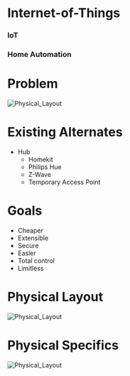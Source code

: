 <!-- slide -->
# Internet-of-Things
### IoT
### Home Automation
<!-- slide -->
# Problem
![Physical_Layout](/docs/assets/Problem.png)


<!-- slide -->
# Existing Alternates
- Hub
  - Homekit
  - Philips Hue
  - Z-Wave
  - Temporary Access Point
<!-- slide -->
# Goals
- Cheaper
- Extensible
- Secure
- Easier
- Total control
- Limitless

<!-- slide -->

# Physical Layout
![Physical_Layout](/docs/assets/Physical_Layout.png)

<!-- slide -->
# Physical Specifics
![Physical_Layout](/docs/assets/Physical_Specifics.png)
